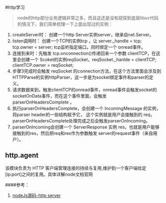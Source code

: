 #http学习

>node的http部分业务逻辑非常之多，而且这还是没有窥探到底层libuv代码的情况下，我们简单梳理一下上面出现过的实例：
1. createServer时： 创建一个http Server实例server，继承自net.Server。
2. listen调用时： 创建一个TCP的实例tcp ，让 server._handle = tcp; tcp.owner = server; tcp监听指定端口。同时绑定一个 onread事件。
3. 连接到来时：先触发 tcp.onconnection()传递回来一个参数 clientTCP，在这里会创建一个 Scoket的实例reqSocket，reqSocket._hanlde = clientTCP; clientTCP.owner = reqSocket;
4. 步骤3完成时会触发 reqSocket 的connection方法，在这个方法里面会涉及到 HTTPParse的实例httpParser，这一步是为socket绑定事件和parser的定义。
5. 请求数据来到，触发clientTCP的onread事件，onread事件会触发socket的socketOnData事件，而在这个事件里面，会触发 parserOnHeadersComplete 。
6. 执行parserOnHeadersComplete，会创建一个 IncomingMessage 的实例，将parser header的一些结构赋予它， 这个实例就是用户会接触到的 req，parserOnHeadersComplete处理完成之后会触发parserOnIncoming。
7. parserOnIncoming会创建一个 ServerResponse 实例 res，也就是用户能够接触到的res，然后把req和res作为参数触发 server的request事件（来自用户）。


## http.agent
该模块负责为 HTTP 客户端管理连接的持续与复用,维护到一个客户端给定\[ip:port\]之间的复用。具体详解node文档官网


####参考：
1. [nodeJs源码-http server](http://liyangready.github.io/2015/09/16/nodejs%E6%BA%90%E7%A0%81-http-server/)